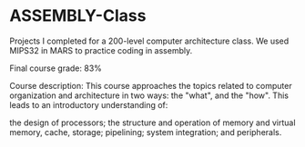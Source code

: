 # ASSEMBLY-Class
Projects I completed for a 200-level computer architecture class. We used MIPS32 in MARS to practice coding in assembly.

Final course grade: 83%

Course description:
This course approaches the topics related to computer organization and architecture in two ways: the "what", and the "how".
This leads to an introductory understanding of:

the design of processors; the structure and operation of memory and virtual memory, cache, storage; pipelining; system integration; and peripherals.
